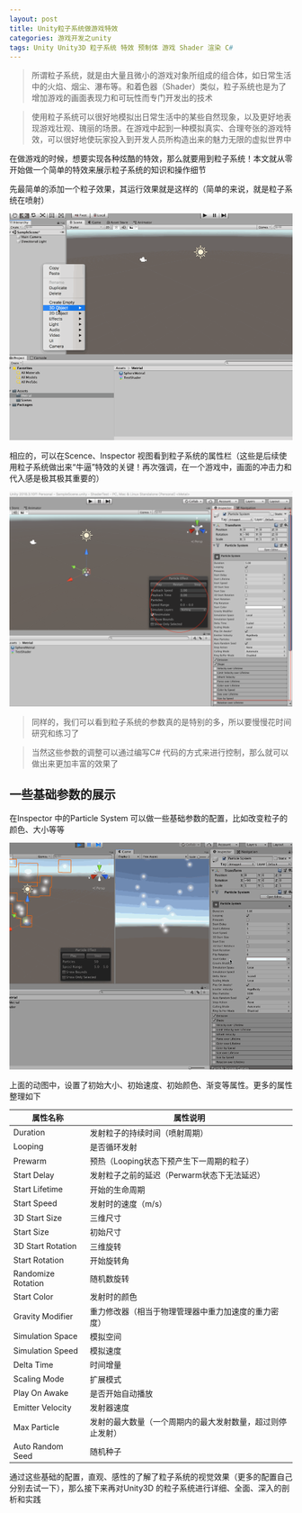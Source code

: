 ```yaml
---
layout: post
title: Unity粒子系统做游戏特效
categories: 游戏开发之unity
tags: Unity Unity3D 粒子系统 特效 预制体 游戏 Shader 渲染 C# 
---
```


>所谓粒子系统，就是由大量且微小的游戏对象所组成的组合体，如日常生活中的火焰、烟尘、瀑布等。和着色器（Shader）类似，粒子系统也是为了增加游戏的画面表现力和可玩性而专门开发出的技术

>使用粒子系统可以很好地模拟出日常生活中的某些自然现象，以及更好地表现游戏壮观、瑰丽的场景。在游戏中起到一种模拟真实、合理夸张的游戏特效，可以很好地使玩家投入到开发人员所构造出来的魅力无限的虚拟世界中

在做游戏的时候，想要实现各种炫酷的特效，那么就要用到粒子系统！本文就从零开始做一个简单的特效来展示粒子系统的知识和操作细节

先最简单的添加一个粒子效果，其运行效果就是这样的（简单的来说，就是粒子系统在喷射）

![](../media/image/2019-09-21/01.gif)

相应的，可以在Scence、Inspector 视图看到粒子系统的属性栏（这些是后续使用粒子系统做出来“牛逼”特效的关键！再次强调，在一个游戏中，画面的冲击力和代入感是极其极其重要的）

![](../media/image/2019-09-21/02.png)

>同样的，我们可以看到粒子系统的参数真的是特别的多，所以要慢慢花时间研究和练习了

>当然这些参数的调整可以通过编写C# 代码的方式来进行控制，那么就可以做出来更加丰富的效果了

## 一些基础参数的展示

在Inspector 中的Particle System 可以做一些基础参数的配置，比如改变粒子的颜色、大小等等

![](../media/image/2019-09-21/03.gif)

上面的动图中，设置了初始大小、初始速度、初始颜色、渐变等属性。更多的属性整理如下

属性名称            |  属性说明
-------------------|-----------------------------------------
Duration           | 发射粒子的持续时间（喷射周期）
Looping            | 是否循环发射
Prewarm            | 预热（Looping状态下预产生下一周期的粒子）
Start Delay        | 发射粒子之前的延迟（Perwarm状态下无法延迟）
Start Lifetime     | 开始的生命周期
Start Speed        | 发射时的速度（m/s）
3D Start Size      | 三维尺寸
Start Size         | 初始尺寸
3D Start Rotation  | 三维旋转
Start Rotation     | 开始旋转角
Randomize Rotation | 随机数旋转
Start Color        | 发射时的颜色
Gravity Modifier   | 重力修改器（相当于物理管理器中重力加速度的重力密度）
Simulation Space   | 模拟空间
Simulation Speed   | 模拟速度
Delta Time         | 时间增量
Scaling Mode       | 扩展模式
Play On Awake      | 是否开始自动播放
Emitter Velocity   | 发射器速度
Max Particle       | 发射的最大数量（一个周期内的最大发射数量，超过则停止发射）
Auto Random Seed   | 随机种子

通过这些基础的配置，直观、感性的了解了粒子系统的视觉效果（更多的配置自己分别去试一下），那么接下来再对Unity3D 的粒子系统进行详细、全面、深入的剖析和实践

## 